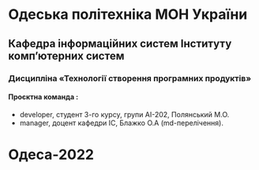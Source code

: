 # Одеська політехніка МОН України
## Кафедра інформаційних систем Інституту комп’ютерних систем
### Дисципліна «Технології створення програмних продуктів»
#### Проєктна команда :
- developer, студент 3-го курсу, групи AI-202, Полянський М.О.
- manager, доцент кафедри ІС, Блажко О.А (md-перелічення).
# Одеса-2022 
